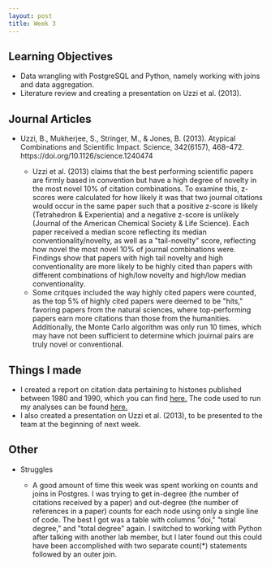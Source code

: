```yaml
---
layout: post
title: Week 3
---
```


<h2>Learning Objectives</h2>
<ul>
  <li>Data wrangling with PostgreSQL and Python, namely working with joins and data aggregation.</li>
  <li>Literature review and creating a presentation on Uzzi et al. (2013). </li>
 </ul>

<h2>Journal Articles</h2>
  <ul>
<li>Uzzi, B., Mukherjee, S., Stringer, M., & Jones, B. (2013). Atypical Combinations and Scientific Impact. Science, 342(6157), 468–472. https://doi.org/10.1126/science.1240474 </li>
<ul>
<li>Uzzi et al. (2013) claims that the best performing scientific papers are firmly based in convention but have a high degree of novelty in the most novel 10% of citation combinations. To examine this, z-scores were calculated for how likely it was that two journal citations would occur in the same paper such that a positive z-score is likely (Tetrahedron & Experientia) and a negative z-score is unlikely (Journal of the American Chemical Society & Life Science). Each paper received a median score reflecting its median conventionality/novelty, as well as a "tail-novelty" score, reflecting how novel the most novel 10% of journal combinations were. Findings show that papers with high tail novelty and high conventionality are more likely to be highly cited than papers with different combinations of high/low novelty and high/low median conventionality.</li>
  <li> Some critques included the way highly cited papers were counted, as the top 5% of highly cited papers were deemed to be "hits," favoring papers from the natural sciences, where top-performing papers earn more citations than those from the humanities. Additionally, the Monte Carlo algorithm was only run 10 times, which may have not been sufficient to determine which jouirnal pairs are truly novel or conventional.</li>
  </ul>
 </ul>

<h2>Things I made</h2>
  <ul>
<li>I created a report on citation data pertaining to histones published between 1980 and 1990, which you can find <a href="https://drive.google.com/file/d/1r_-orZ-4ZYLVUU8cGfiCF0kCMOP-Gnhp/view?usp=sharing">here.</a> The code used to run my analyses can be found <a href="https://github.com/el-wittmer/Scientometrics/blob/main/Histone_DirectCitation">here.</a></li>
<li>I also created a presentation on Uzzi et al. (2013), to be presented to the team at the beginning of next week.</li>
  </ul>

  <h2>Other</h2>
  <ul>
    <li>Struggles</li>
    <ul>
      <li>A good amount of time this week was spent working on counts and joins in Postgres. I was trying to get in-degree (the number of citations received by a paper) and out-degree (the number of references in a paper) counts for each node using only a single line of code. The best I got was a table with columns "doi," "total degree," and "total degree" again. I switched to working with Python after talking with another lab member, but I later found out this could have been accomplished with two separate count(*) statements followed by an outer join. </li>
    </ul>
